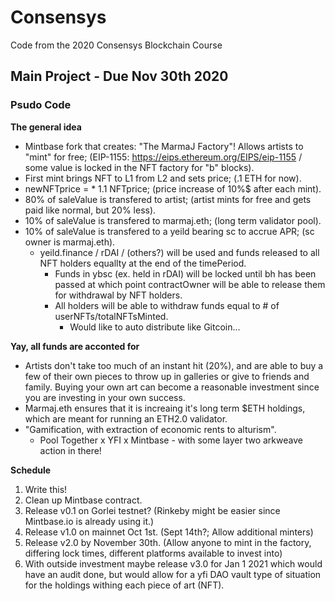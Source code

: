 # Consensys
Code from the 2020 Consensys Blockchain Course 

## Main Project - Due Nov 30th 2020

### Psudo Code
**The general idea**
- Mintbase fork that creates: "The MarmaJ Factory"! Allows artists to "mint" for free; (EIP-1155: https://eips.ethereum.org/EIPS/eip-1155  / some value is locked in the NFT factory for "b" blocks).
- First mint brings NFT to L1 from L2 and sets price; (.1 ETH for now).
- newNFTprice = * 1.1 NFTprice; (price increase of 10%$ after each mint).
- 80% of saleValue is transfered to artist; (artist mints for free and gets paid like normal, but 20% less).
- 10% of saleValue is transfered to marmaj.eth; (long term validator pool).
- 10% of saleValue is transfered to a yeild bearing sc to accrue APR; (sc owner is marmaj.eth).
  - yeild.finance / rDAI / (others?) will be used and funds released to all NFT holders equallty at the end of the timePeriod.
     - Funds in ybsc (ex. held in rDAI) will be locked until bh has been passed at which point contractOwner will be able to release them for withdrawal by NFT holders.
     - All holders will be able to withdraw funds equal to # of userNFTs/totalNFTsMinted.
        - Would like to auto distribute like Gitcoin... 
  
**Yay, all funds are acconted for**
- Artists don't take too much of an instant hit (20%), and are able to buy a few of their own pieces to throw up in galleries or give to friends and family. Buying your own art can become a reasonable investment since you are investing in your own success.
- Marmaj.eth ensures that it is increaing it's long term $ETH holdings, which are meant for running an ETH2.0 validator.
- "Gamification, with extraction of economic rents to alturism".
  - Pool Together x YFI x Mintbase - with some layer two arkweave action in there!
  
**Schedule**
1. Write this!
2. Clean up Mintbase contract.
3. Release v0.1 on Gorlei testnet? (Rinkeby might be easier since Mintbase.io is already using it.)
4. Release v1.0 on mainnet Oct 1st. (Sept 14th?; Allow additional minters)
5. Release v2.0 by November 30th. (Allow anyone to mint in the factory, differing lock times, different platforms available to invest into)
6. With outside investment maybe release v3.0 for Jan 1 2021 which would have an audit done, but would allow for a yfi DAO vault type of situation for the holdings withing each piece of art (NFT).
